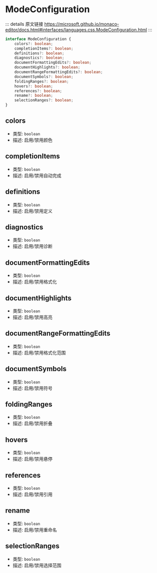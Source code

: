 # ModeConfiguration
        
::: details 原文链接
https://microsoft.github.io/monaco-editor/docs.html#interfaces/languages.css.ModeConfiguration.html
:::

```ts
interface ModeConfiguration {
    colors?: boolean;
    completionItems?: boolean;
    definitions?: boolean;
    diagnostics?: boolean;
    documentFormattingEdits?: boolean;
    documentHighlights?: boolean;
    documentRangeFormattingEdits?: boolean;
    documentSymbols?: boolean;
    foldingRanges?: boolean;
    hovers?: boolean;
    references?: boolean;
    rename?: boolean;
    selectionRanges?: boolean;
}
```


## colors
- 类型: `boolean`
- 描述: 启用/禁用颜色
## completionItems
- 类型: `boolean`
- 描述: 启用/禁用自动完成
## definitions
- 类型: `boolean`
- 描述: 启用/禁用定义
## diagnostics
- 类型: `boolean`
- 描述: 启用/禁用诊断
## documentFormattingEdits
- 类型: `boolean`
- 描述: 启用/禁用格式化
## documentHighlights
- 类型: `boolean`
- 描述: 启用/禁用高亮
## documentRangeFormattingEdits
- 类型: `boolean`
- 描述: 启用/禁用格式化范围
## documentSymbols
- 类型: `boolean`
- 描述: 启用/禁用符号
## foldingRanges
- 类型: `boolean`
- 描述: 启用/禁用折叠
## hovers
- 类型: `boolean`
- 描述: 启用/禁用悬停
## references
- 类型: `boolean`
- 描述: 启用/禁用引用
## rename
- 类型: `boolean`
- 描述: 启用/禁用重命名
## selectionRanges
- 类型: `boolean`
- 描述: 启用/禁用选择范围